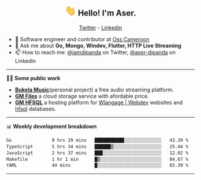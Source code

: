<h2 align="center"> <img src="https://github.com/gabriel-TheCode/gabriel-TheCode/blob/master/gifs/Hi.gif" width="30px"> Hello! I'm Aser.</h2>
<p align="center">
  <a href="https://twitter.com/iamdipanda">Twitter</a> - 
  <a href="https://www.linkedin.com/in/aser-dipanda/">Linkedin</a>
</p>


- 🔭 Software engineer and contributor at [Oss Cameroon](https://github.com/osscameroon)
- 💬 Ask me about **Go, Mongo, Windev, Flutter, HTTP Live Streaming**
- 📫 How to reach me: [@iamdipanda](https://twitter.com/iamdipanda) on Twitter, [@aser-dipanda](https://www.linkedin.com/in/aser-dipanda/) on Linkedin

-------

👨‍💻 **Some public work**

- **[Bukela Music](https://music.bukela.co)**(personal project) a free audio streaming platform. 
- **[GM Files](https://gamesmania.io)** a cloud storage service with afordable price.
- **[GM HFSQL](https://gamesmania.io)** a hosting platform for [Wlangage | Webdev](https://pcsoft.fr/webdev/index.html) websites and [hfsql](https://pcsoft.fr/accueilpub/hfsql.htm) databases.
-------

📊 **Weekly development breakdown**

<!--START_SECTION:waka-->

```txt
Go               9 hrs 29 mins   ███████████░░░░░░░░░░░░░░   43.39 %
TypeScript       5 hrs 34 mins   ██████▒░░░░░░░░░░░░░░░░░░   25.44 %
JavaScript       2 hrs 37 mins   ███░░░░░░░░░░░░░░░░░░░░░░   12.02 %
Makefile         1 hr 1 min      █▒░░░░░░░░░░░░░░░░░░░░░░░   04.67 %
YAML             44 mins         █░░░░░░░░░░░░░░░░░░░░░░░░   03.39 %
```

<!--END_SECTION:waka-->

-------
